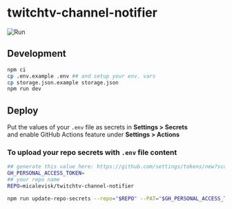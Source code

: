 # twitchtv-channel-notifier

![Run](https://github.com/micalevisk/twitchtv-channel-notifier/workflows/Run/badge.svg?event=schedule)

## Development

```bash
npm ci
cp .env.example .env ## and setup your env. vars
cp storage.json.example storage.json
npm run dev
```

## Deploy

Put the values of your `.env` file as secrets in **Settings > Secrets**  
and enable GitHub Actions feature under **Settings > Actions**

### To upload your repo secrets with `.env` file content

```bash
## generate this value here: https://github.com/settings/tokens/new?scopes=repo,admin:public_key&description=ttv-channel-notifier
GH_PERSONAL_ACCESS_TOKEN=
## your repo name
REPO=micalevisk/twitchtv-channel-notifier

npm run update-repo-secrets --repo="$REPO" --PAT="$GH_PERSONAL_ACCESS_TOKEN"
```
